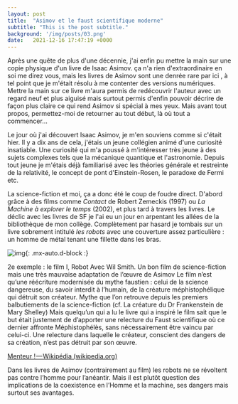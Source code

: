 ```yaml
---
layout: post
title:  "Asimov et le faust scientifique moderne"
subtitle: "This is the post subtitle."
background: '/img/posts/03.png'
date:   2021-12-16 17:47:19 +0000
---
```

Après une quête de plus d'une décennie, j'ai enfin pu mettre la main sur une copie physique d'un livre de Isaac Asimov. ça n'a rien d'extraordinaire en soi me direz vous, mais les livres de Asimov sont une denrée rare par ici , à tel point que je m'était résolu à me contenter des versions numériques. Mettre la main sur ce livre m'aura permis de redécouvrir l'auteur avec un regard neuf et plus aiguisé mais surtout permis d'enfin pouvoir décrire de façon plus claire ce qui rend Asimov si spécial à mes yeux. Mais avant tout propos, permettez-moi de  retourner au tout début, là où tout a commencer...  

Le jour où j'ai découvert Isaac Asimov, je m'en souviens comme si c'était hier. Il y a dix ans de cela, j'étais un jeune collégien animé d'une curiosité insatiable. Une curiosité qui m'a poussé à m'intéresser très jeune à des sujets complexes tels que la mécanique quantique et l'astronomie. Depuis tout jeune je m'étais déjà familiarisé avec les théories générale et restreinte de la relativité, le concept de pont d'Einstein-Rosen, le paradoxe de Fermi etc.  

La science-fiction et moi, ça a donc été le coup de foudre direct. D'abord grâce à des films comme *Contact*  de Robert Zemeckis (1997) ou *La Machine à explorer le temps* (2002), et plus tard à travers les livres. Le déclic avec les livres de SF je l'ai eu un jour en arpentant les allées de la bibliothèque de mon collège. Complètement par hasard je tombais sur un livre sobrement intitulé *les robots* avec une couverture assez particulière : un homme de métal tenant une fillette dans les bras.



![img](/img/posts/03a.jpg){: .mx-auto.d-block :}







2e exemple : le film I, Robot
Avec Wil Smith.
Un bon film de science-fiction mais une très mauvaise adaptation de l’œuvre de Asimov
Le film n’est qu’une réécriture modernisée du mythe faustien : celui de la science dangereuse, du savoir interdit à l’humain, de la créature méphistophélique qui détruit son créateur.
Mythe que l’on retrouve depuis les premiers balbutiements de la science-fiction (cf. La créature du Dr Frankenstein de Mary Shelley)
Mais quelqu’un qui a lu le livre qui a inspiré le film sait que le but était justement de d’apporter une relecture du Faust scientifique où ce dernier affronte Méphistophélès, sans nécessairement être vaincu par celui-ci. 
Une relecture dans laquelle le créateur, conscient des dangers de sa création, n’est pas détruit par son œuvre.

[Menteur ! — Wikipédia (wikipedia.org)](https://fr.wikipedia.org/wiki/Menteur_!)


Dans les livres de Asimov (contrairement au film) les robots ne se révoltent pas contre l’homme pour l’anéantir. Mais il est plutôt question des implications de la coexistence en l’Homme et la machine, ses dangers mais surtout ses avantages.